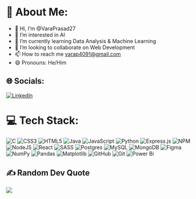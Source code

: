 # 💫 About Me:
- 👋 Hi, I’m @VaraPrasad27
- 👀 I’m interested in AI
- 🌱 I’m currently learning Data Analysis & Machine Learning
- 💞️ I’m looking to collaborate on Web Development
- 📫 How to reach me varap4091@gmail.com
- 😄 Pronouns: He/Him
<!--- - ⚡ Fun fact: 🤷‍♂️ --->


## 🌐 Socials:
[![LinkedIn](https://img.shields.io/badge/LinkedIn-%230077B5.svg?logo=linkedin&logoColor=white)](https://linkedin.com/in/vara-prasad-badda) 

# 💻 Tech Stack:
![C](https://img.shields.io/badge/c-%2300599C.svg?style=flat&logo=c&logoColor=white) 
![CSS3](https://img.shields.io/badge/css3-%231572B6.svg?style=flat&logo=css3&logoColor=white) 
![HTML5](https://img.shields.io/badge/html5-%23E34F26.svg?style=flat&logo=html5&logoColor=white) 
![Java](https://img.shields.io/badge/java-%23ED8B00.svg?style=flat&logo=openjdk&logoColor=white) 
![JavaScript](https://img.shields.io/badge/javascript-%23323330.svg?style=flat&logo=javascript&logoColor=%23F7DF1E) 
![Python](https://img.shields.io/badge/python-3670A0?style=flat&logo=python&logoColor=ffdd54) 
![Express.js](https://img.shields.io/badge/express.js-%23404d59.svg?style=flat&logo=express&logoColor=%2361DAFB) 
![NPM](https://img.shields.io/badge/NPM-%23CB3837.svg?style=flat&logo=npm&logoColor=white) 
![NodeJS](https://img.shields.io/badge/node.js-6DA55F?style=flat&logo=node.js&logoColor=white) 
![React](https://img.shields.io/badge/react-%2320232a.svg?style=flat&logo=react&logoColor=%2361DAFB) 
![SASS](https://img.shields.io/badge/SASS-hotpink.svg?style=flat&logo=SASS&logoColor=white) 
![Postgres](https://img.shields.io/badge/postgres-%23316192.svg?style=flat&logo=postgresql&logoColor=white) 
![MySQL](https://img.shields.io/badge/mysql-4479A1.svg?style=flat&logo=mysql&logoColor=white) 
![MongoDB](https://img.shields.io/badge/MongoDB-%234ea94b.svg?style=flat&logo=mongodb&logoColor=white) 
![Figma](https://img.shields.io/badge/figma-%23F24E1E.svg?style=flat&logo=figma&logoColor=white) 
![NumPy](https://img.shields.io/badge/numpy-%23013243.svg?style=flat&logo=numpy&logoColor=white) 
![Pandas](https://img.shields.io/badge/pandas-%23150458.svg?style=flat&logo=pandas&logoColor=white) 
![Matplotlib](https://img.shields.io/badge/Matplotlib-%23ffffff.svg?style=flat&logo=Matplotlib&logoColor=black) 
![GitHub](https://img.shields.io/badge/github-%23121011.svg?style=flat&logo=github&logoColor=white) 
![Git](https://img.shields.io/badge/git-%23F05033.svg?style=flat&logo=git&logoColor=white) 
![Power Bi](https://img.shields.io/badge/power_bi-F2C811?style=flat&logo=powerbi&logoColor=black)
<!--- # 📊 GitHub Stats:
![](https://github-readme-stats.vercel.app/api?username=varaprasad27&theme=dark&hide_border=false&include_all_commits=true&count_private=false)<br/>
![](https://github-readme-streak-stats.herokuapp.com/?user=varaprasad27&theme=dark&hide_border=false)<br/>
![](https://github-readme-stats.vercel.app/api/top-langs/?username=varaprasad27&theme=dark&hide_border=false&include_all_commits=true&count_private=false&layout=compact) --->

## ✍️ Random Dev Quote
![](https://quotes-github-readme.vercel.app/api?type=horizontal&theme=light)

<!--- [![](https://visitcount.itsvg.in/api?id=varaprasad27&icon=5&color=0)](https://visitcount.itsvg.in) --->

<!-- Proudly created with GPRM ( https://gprm.itsvg.in ) -->
